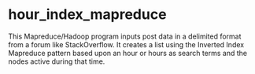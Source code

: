 hour_index_mapreduce
====================

This Mapreduce/Hadoop program inputs post data in a delimited format from a forum like StackOverflow.  It creates a list using the Inverted Index Mapreduce pattern based upon an hour or hours as search terms and the nodes active during that time.
